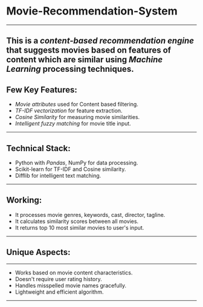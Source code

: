 # Movie-Recommendation-System
------------------------------------------------------------------------
This is a *content-based recommendation engine* that suggests movies based on features of content which are similar using *Machine Learning* processing techniques.
------------------------------------------------------------------------

## Few Key Features:
- *Movie attributes* used for Content based filtering.
- *TF-IDF vectorization* for feature extraction.
- *Cosine Similarity* for measuring movie similarities.
- *Intelligent fuzzy matching* for movie title input.
------------------------------------------------------------------------

## Technical Stack:
- Python with *Pandas*, NumPy for data processing.
- Scikit-learn for TF-IDF and Cosine similarity.
- Difflib for intelligent text matching.
------------------------------------------------------------------------

## Working:
- It processes movie genres, keywords, cast, director, tagline.
- It calculates similarity scores between all movies.
- It returns top 10 most similar movies to user's input.
------------------------------------------------------------------------
## Unique Aspects:
-----------------
- Works based on movie content characteristics.
- Doesn't require user rating history.
- Handles misspelled movie names gracefully.
- Lightweight and efficient algorithm.
------------------------------
